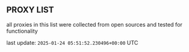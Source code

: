 ## PROXY LIST

all proxies in this list were collected from open sources and tested for functionality

last update: `2025-01-24 05:51:52.230496+00:00` UTC